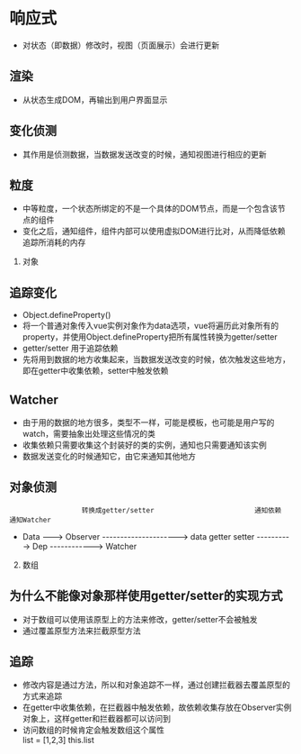 # 响应式
- 对状态（即数据）修改时，视图（页面展示）会进行更新
## 渲染
- 从状态生成DOM，再输出到用户界面显示
## 变化侦测
- 其作用是侦测数据，当数据发送改变的时候，通知视图进行相应的更新
## 粒度
- 中等粒度，一个状态所绑定的不是一个具体的DOM节点，而是一个包含该节点的组件
- 变化之后，通知组件，组件内部可以使用虚拟DOM进行比对，从而降低依赖追踪所消耗的内存
1. 对象
## 追踪变化
- Object.defineProperty()
- 将一个普通对象传入vue实例对象作为data选项，vue将遍历此对象所有的property，并使用Object.defineProperty把所有属性转换为getter/setter
- getter/setter 用于追踪依赖
- 先将用到数据的地方收集起来，当数据发送改变的时候，依次触发这些地方，即在getter中收集依赖，setter中触发依赖
## Watcher
- 由于用的数据的地方很多，类型不一样，可能是模板，也可能是用户写的watch，需要抽象出处理这些情况的类
- 收集依赖只需要收集这个封装好的类的实例，通知也只需要通知该实例
- 数据发送变化的时候通知它，由它来通知其他地方
## 对象侦测
                      转换成getter/setter                         通知依赖        通知Watcher
- Data ---> Observer ---------------------> data getter setter  ----------> Dep ------------> Watcher

2. 数组
## 为什么不能像对象那样使用getter/setter的实现方式
- 对于数组可以使用该原型上的方法来修改，getter/setter不会被触发
- 通过覆盖原型方法来拦截原型方法
## 追踪
- 修改内容是通过方法，所以和对象追踪不一样，通过创建拦截器去覆盖原型的方式来追踪
- 在getter中收集依赖，在拦截器中触发依赖，故依赖收集存放在Observer实例对象上，这样getter和拦截器都可以访问到
- 访问数组的时候肯定会触发数组这个属性  
    list = [1,2,3]
    this.list
    